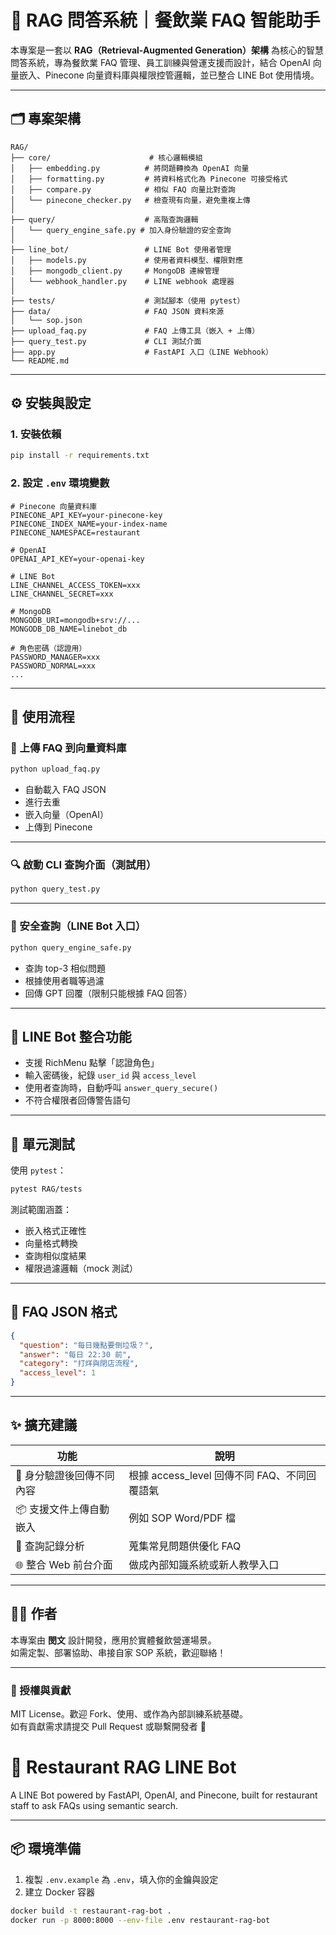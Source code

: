 # 🧠 RAG 問答系統｜餐飲業 FAQ 智能助手

本專案是一套以 **RAG（Retrieval-Augmented Generation）架構** 為核心的智慧問答系統，專為餐飲業 FAQ 管理、員工訓練與營運支援而設計，結合 OpenAI 向量嵌入、Pinecone 向量資料庫與權限控管邏輯，並已整合 LINE Bot 使用情境。

---

## 🗂️ 專案架構

```
RAG/
├── core/                      # 核心邏輯模組
│   ├── embedding.py          # 將問題轉換為 OpenAI 向量
│   ├── formatting.py         # 將資料格式化為 Pinecone 可接受格式
│   ├── compare.py            # 相似 FAQ 向量比對查詢
│   └── pinecone_checker.py   # 檢查現有向量，避免重複上傳
│
├── query/                    # 高階查詢邏輯
│   └── query_engine_safe.py # 加入身份驗證的安全查詢
│
├── line_bot/                 # LINE Bot 使用者管理
│   ├── models.py             # 使用者資料模型、權限對應
│   ├── mongodb_client.py     # MongoDB 連線管理
│   └── webhook_handler.py    # LINE webhook 處理器
│
├── tests/                    # 測試腳本（使用 pytest）
├── data/                     # FAQ JSON 資料來源
│   └── sop.json
├── upload_faq.py             # FAQ 上傳工具（嵌入 + 上傳）
├── query_test.py             # CLI 測試介面
├── app.py                    # FastAPI 入口（LINE Webhook）
└── README.md
```

---

## ⚙️ 安裝與設定

### 1. 安裝依賴

```bash
pip install -r requirements.txt
```

### 2. 設定 `.env` 環境變數

```env
# Pinecone 向量資料庫
PINECONE_API_KEY=your-pinecone-key
PINECONE_INDEX_NAME=your-index-name
PINECONE_NAMESPACE=restaurant

# OpenAI
OPENAI_API_KEY=your-openai-key

# LINE Bot
LINE_CHANNEL_ACCESS_TOKEN=xxx
LINE_CHANNEL_SECRET=xxx

# MongoDB
MONGODB_URI=mongodb+srv://...
MONGODB_DB_NAME=linebot_db

# 角色密碼（認證用）
PASSWORD_MANAGER=xxx
PASSWORD_NORMAL=xxx
...
```

---

## 🚀 使用流程

### 🧠 上傳 FAQ 到向量資料庫

```bash
python upload_faq.py
```

- 自動載入 FAQ JSON
- 進行去重
- 嵌入向量（OpenAI）
- 上傳到 Pinecone

---

### 🔍 啟動 CLI 查詢介面（測試用）

```bash
python query_test.py
```

---

### 🔐 安全查詢（LINE Bot 入口）

```bash
python query_engine_safe.py
```

- 查詢 top-3 相似問題
- 根據使用者職等過濾
- 回傳 GPT 回覆（限制只能根據 FAQ 回答）

---

## 💬 LINE Bot 整合功能

- 支援 RichMenu 點擊「認證角色」
- 輸入密碼後，紀錄 `user_id` 與 `access_level`
- 使用者查詢時，自動呼叫 `answer_query_secure()`
- 不符合權限者回傳警告語句

---

## 🧪 單元測試

使用 `pytest`：

```bash
pytest RAG/tests
```

測試範圍涵蓋：
- 嵌入格式正確性
- 向量格式轉換
- 查詢相似度結果
- 權限過濾邏輯（mock 測試）

---

## 🧠 FAQ JSON 格式

```json
{
  "question": "每日幾點要倒垃圾？",
  "answer": "每日 22:30 前",
  "category": "打烊與閉店流程",
  "access_level": 1
}
```

---

## ✨ 擴充建議

| 功能 | 說明 |
|------|------|
| 🔐 身分驗證後回傳不同內容 | 根據 access_level 回傳不同 FAQ、不同回覆語氣 |
| 📦 支援文件上傳自動嵌入 | 例如 SOP Word/PDF 檔 |
| 🧾 查詢記錄分析 | 蒐集常見問題供優化 FAQ |
| 🌐 整合 Web 前台介面 | 做成內部知識系統或新人教學入口 |

---

## 👨‍💻 作者

本專案由 **閔文** 設計開發，應用於實體餐飲營運場景。  
如需定製、部署協助、串接自家 SOP 系統，歡迎聯絡！

---

### 🔗 授權與貢獻

MIT License。歡迎 Fork、使用、或作為內部訓練系統基礎。  
如有貢獻需求請提交 Pull Request 或聯繫開發者 🙌

# 🍜 Restaurant RAG LINE Bot

A LINE Bot powered by FastAPI, OpenAI, and Pinecone, built for restaurant staff to ask FAQs using semantic search.

---

## 📦 環境準備

1. 複製 `.env.example` 為 `.env`，填入你的金鑰與設定
2. 建立 Docker 容器

```bash
docker build -t restaurant-rag-bot .
docker run -p 8000:8000 --env-file .env restaurant-rag-bot
